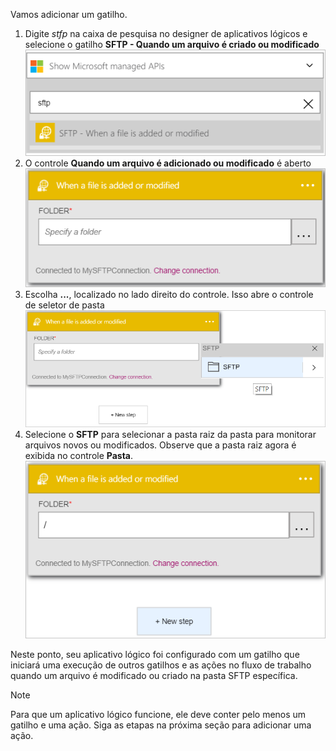 Vamos adicionar um gatilho.

1. Digite *stfp* na caixa de pesquisa no designer de aplicativos lógicos e selecione o gatilho **SFTP - Quando um arquivo é criado ou modificado**   
   ![Imagem do gatilho de SFTP 1](./media/connectors-create-api-sftp/trigger-1.png)  
2. O controle **Quando um arquivo é adicionado ou modificado** é aberto  
   ![Imagem do gatilho de SFTP 2](./media/connectors-create-api-sftp/trigger-2.png)  
3. Escolha **...**, localizado no lado direito do controle. Isso abre o controle de seletor de pasta  
   ![Imagem do gatilho de SFTP 3](./media/connectors-create-api-sftp/action-1.png)  
4. Selecione o **SFTP** para selecionar a pasta raiz da pasta para monitorar arquivos novos ou modificados. Observe que a pasta raiz agora é exibida no controle **Pasta**.  
   ![Imagem do gatilho de SFTP 4](./media/connectors-create-api-sftp/action-2.png)  

Neste ponto, seu aplicativo lógico foi configurado com um gatilho que iniciará uma execução de outros gatilhos e as ações no fluxo de trabalho quando um arquivo é modificado ou criado na pasta SFTP específica.

> [!NOTE]
> Para que um aplicativo lógico funcione, ele deve conter pelo menos um gatilho e uma ação. Siga as etapas na próxima seção para adicionar uma ação.
> 
> 

<!---HONumber=AcomDC_0727_2016-->
